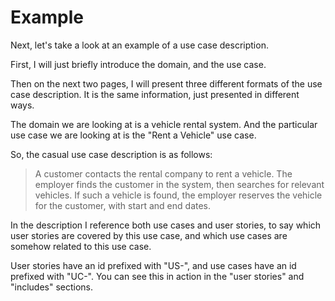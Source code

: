 # Example
Next, let's take a look at an example of a use case description.

First, I will just briefly introduce the domain, and the use case.

Then on the next two pages, I will present three different formats of the use case description. It is the same information, just presented in different ways.

The domain we are looking at is a vehicle rental system. And the particular use case we are looking at is the "Rent a Vehicle" use case.

So, the casual use case description is as follows:

> A customer contacts the rental company to rent a vehicle. The employer finds the customer in the system, then searches for relevant vehicles. If such a vehicle is found, the employer reserves the vehicle for the customer, with start and end dates.

In the description I reference both use cases and user stories, to say which user stories are covered by this use case, and which use cases are somehow related to this use case.

User stories have an id prefixed with "US-", and use cases have an id prefixed with "UC-". You can see this in action in the "user stories" and "includes" sections.